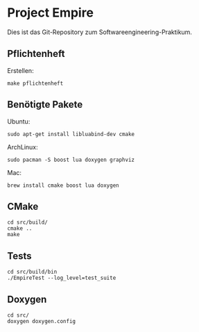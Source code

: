 Project Empire
==============

Dies ist das Git-Repository zum Softwareengineering-Praktikum.

Pflichtenheft
-------------

Erstellen:

	make pflichtenheft

Benötigte Pakete
----------------

Ubuntu:

    sudo apt-get install libluabind-dev cmake

ArchLinux:

    sudo pacman -S boost lua doxygen graphviz

Mac:

    brew install cmake boost lua doxygen

CMake
-----

	cd src/build/
	cmake ..
	make

Tests
-----

	cd src/build/bin
	./EmpireTest --log_level=test_suite

Doxygen
-------

	cd src/
	doxygen doxygen.config